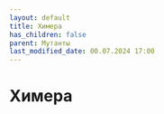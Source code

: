 ```yaml
---
layout: default
title: Химера
has_children: false
parent: Мутанты
last_modified_date: 00.07.2024 17:00
---
```


# Химера